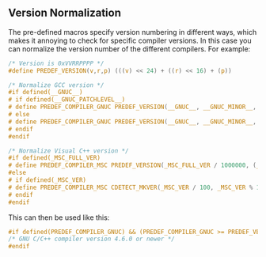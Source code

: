 ## Version Normalization ##

The pre-defined macros specify version numbering in different ways, which makes it annoying to check for specific compiler versions. In this case you can normalize the version number of the different compilers. For example:

```c
/* Version is 0xVVRRPPPP */
#define PREDEF_VERSION(v,r,p) (((v) << 24) + ((r) << 16) + (p))

/* Normalize GCC version */
#if defined(__GNUC__)
# if defined(__GNUC_PATCHLEVEL__)
# define PREDEF_COMPILER_GNUC PREDEF_VERSION(__GNUC__, __GNUC_MINOR__, __GNUC_PATCHLEVEL__)
# else
# define PREDEF_COMPILER_GNUC PREDEF_VERSION(__GNUC__, __GNUC_MINOR__, 0)
# endif
#endif

/* Normalize Visual C++ version */
#if defined(_MSC_FULL_VER)
# define PREDEF_COMPILER_MSC PREDEF_VERSION(_MSC_FULL_VER / 1000000, (_MSC_FULL_VER % 1000000) / 10000, _MSC_FULL_VER % 10000)
#else
# if defined(_MSC_VER)
# define PREDEF_COMPILER_MSC CDETECT_MKVER(_MSC_VER / 100, _MSC_VER % 100, 0)
# endif
#endif
```

This can then be used like this:

```c
#if defined(PREDEF_COMPILER_GNUC) && (PREDEF_COMPILER_GNUC >= PREDEF_VERSION(4, 6, 0))
/* GNU C/C++ compiler version 4.6.0 or newer */
#endif
```
